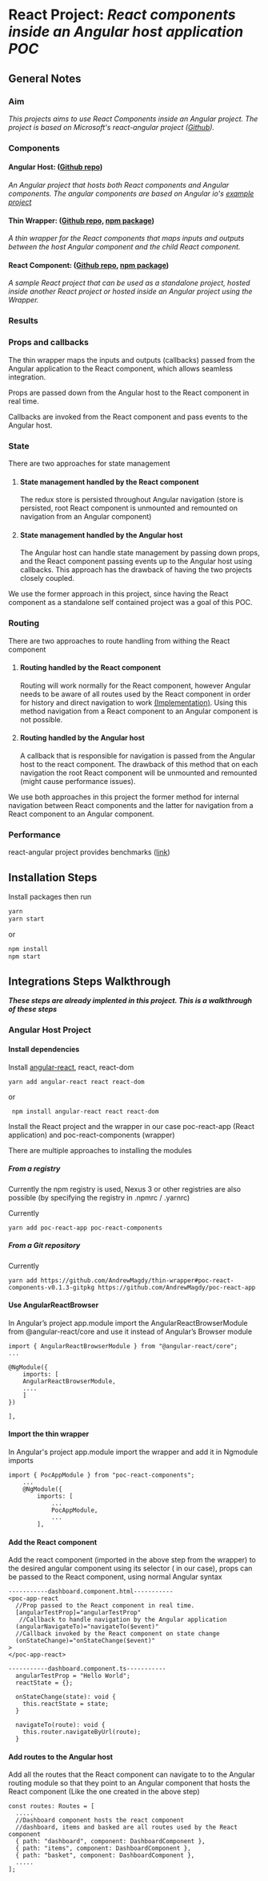 # **React Project**: _React components inside an Angular host application POC_

## General Notes

### Aim

_This projects aims to use React Components inside an Angular project.
The project is based on Microsoft's react-angular project ([Github](https://github.com/Microsoft/angular-react))._

### Components

#### Angular Host: ([Github repo](https://github.com/AndrewMagdy/angular-project))

_An Angular project that hosts both React components and Angular components.
The angular components are based on Angular io's [example project](https://github.com/angular/angular/tree/master/aio/content/examples/toh-pt6)_

#### Thin Wrapper: ([Github repo,](https://github.com/AndrewMagdy/thin-wrapper) [npm package](https://www.npmjs.com/package/poc-react-components))

_A thin wrapper for the React components that maps inputs and outputs between the host Angular component and the child React component._

#### React Component: ([Github repo](https://github.com/AndrewMagdy/poc-react-app), [npm package](https://www.npmjs.com/package/poc-react-app))

_A sample React project that can be used as a standalone project, hosted inside another React project or hosted inside an Angular project using the Wrapper._

### Results

### Props and callbacks

The thin wrapper maps the inputs and outputs (callbacks) passed from the Angular application to the React component, which allows seamless integration.

Props are passed down from the Angular host to the React component in real time.

Callbacks are invoked from the React component and pass events to the Angular host.

### State

There are two approaches for state management

1. #### State management handled by the React component

   The redux store is persisted throughout Angular navigation (store is persisted, root React component is unmounted and remounted on navigation from an Angular component)

2. #### State management handled by the Angular host

   The Angular host can handle state management by passing down props, and the React component passing events up to the Angular host using callbacks. This approach has the drawback of having the two projects closely coupled.

We use the former approach in this project, since having the React component as a standalone self contained project was a goal of this POC.

### Routing

There are two approaches to route handling from withing the React component

1. #### Routing handled by the React component

   Routing will work normally for the React component, however Angular needs to be aware of all routes used by the React component in order for history and direct navigation to work [(Implementation)](#add-routes-to-the-Angular-host). Using this method navigation from a React component to an Angular component is not possible.

2. #### Routing handled by the Angular host

   A callback that is responsible for navigation is passed from the Angular host to the react component. The drawback of this method that on each navigation the root React component will be unmounted and remounted (might cause performance issues).

We use both approaches in this project the former method for internal navigation between React components and the latter for navigation from a React component to an Angular component.

### Performance

react-angular project provides benchmarks ([link](https://microsoft.github.io/angular-react/performance/angular))

## Installation Steps

Install packages then run

```bash
yarn
yarn start
```

or

```bash
npm install
npm start
```

## Integrations Steps Walkthrough

_**These steps are already implented in this project. This is a walkthrough of these steps**_

### Angular Host Project

#### Install dependencies

Install [angular-react](https://github.com/Microsoft/angular-react), react, react-dom

    yarn add angular-react react react-dom

or

     npm install angular-react react react-dom

Install the React project and the wrapper in our case poc-react-app (React application) and poc-react-components (wrapper)

There are multiple approaches to installing the modules

##### _From a registry_

Currently the npm registry is used, Nexus 3 or other registries are also possible (by specifying the registry in .npmrc / .yarnrc)

Currently

    yarn add poc-react-app poc-react-components

##### _From a Git repository_

Currently

    yarn add https://github.com/AndrewMagdy/thin-wrapper#poc-react-components-v0.1.3-gitpkg https://github.com/AndrewMagdy/poc-react-app

#### Use AngularReactBrowser

In Angular’s project app.module import the AngularReactBrowserModule from @angular-react/core and use it instead of Angular’s Browser module

```JS
import { AngularReactBrowserModule } from "@angular-react/core";
...

@NgModule({
    imports: [
    AngularReactBrowserModule,
    ....
    ]
})

],

```

#### Import the thin wrapper

In Angular's project app.module import the wrapper and add it in Ngmodule imports

```JS
import { PocAppModule } from "poc-react-components";
    ...
    @NgModule({
        imports: [
            ...
            PocAppModule,
            ...
        ],
```

#### Add the React component

Add the react component (imported in the above step from the wrapper) to the desired angular component using its selector (<poc-react-app> in our case),
props can be passed to the React component, using normal Angular syntax

```JS
-----------dashboard.component.html-----------
<poc-app-react
  //Prop passed to the React component in real time.
  [angularTestProp]="angularTestProp"
   //Callback to handle navigation by the Angular application
  (angularNavigateTo)="navigateTo($event)"
  //Callback invoked by the React component on state change
  (onStateChange)="onStateChange($event)"
>
</poc-app-react>

```

```JS
-----------dashboard.component.ts-----------
  angularTestProp = "Hello World";
  reactState = {};

  onStateChange(state): void {
    this.reactState = state;
  }

  navigateTo(route): void {
    this.router.navigateByUrl(route);
  }
```

#### Add routes to the Angular host

Add all the routes that the React component can navigate to to the Angular routing module so that they point to an Angular component that hosts the React component (Like the one created in the above step)

```JS
const routes: Routes = [
  .....
  //Dashboard component hosts the react component
  //dashboard, items and basked are all routes used by the React component
  { path: "dashboard", component: DashboardComponent },
  { path: "items", component: DashboardComponent },
  { path: "basket", component: DashboardComponent },
  .....
];
```
